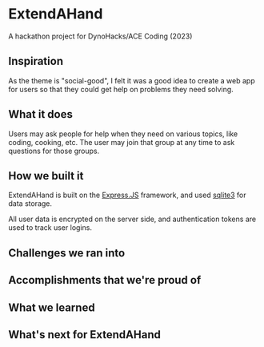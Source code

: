# ExtendAHand

A hackathon project for DynoHacks/ACE Coding (2023)

## Inspiration

As the theme is "social-good", I felt it was a good idea to create a web app for users so that they could get help on problems they need solving.

## What it does

Users may ask people for help when they need on various topics, like coding, cooking, etc. The user may join that group at any time to ask questions for those groups.

## How we built it

ExtendAHand is built on the [Express.JS](https://expressjs.com) framework, and used [sqlite3](https://www.npmjs.com/package/sqlite3) for data storage.

All user data is encrypted on the server side, and authentication tokens are used to track user logins.

## Challenges we ran into

## Accomplishments that we're proud of

## What we learned

## What's next for ExtendAHand
